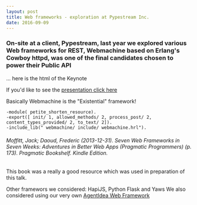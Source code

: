 ```yaml
---
layout: post
title: Web frameworks - exploration at Pypestream Inc.
date: 2016-09-09
---
```


### On-site at a client, Pypestream, last year we explored various Web frameworks for REST, Webmachine based on Erlang's Cowboy httpd, was one of the final candidates chosen to power their Public API 

... here is the html of the Keynote

If you'd like to see the [presentation click here](http://agentidea.com/presentations/GS/erlang/assets/player/KeynoteDHTMLPlayer.html#0)

Basically Webmachine is the "Existential" framework!
``` 
-module( petite_shorten_resource). 
-export([ init/ 1, allowed_methods/ 2, process_post/ 2, content_types_provided/ 2, to_text/ 2]). 
-include_lib(" webmachine/ include/ webmachine.hrl").
```

###### Moffitt, Jack; Daoud, Frederic (2013-12-31). Seven Web Frameworks in Seven Weeks: Adventures in Better Web Apps (Pragmatic Programmers) (p. 173). Pragmatic Bookshelf. Kindle Edition. 

This book was a really a good resource which was used in preparation of this talk.

Other framewors we considered:  HapiJS, Python Flask and Yaws
We also considered using our very own [AgentIdea Web Framework](https://github.com/agentidea/AgentIdea-WebFramework)
